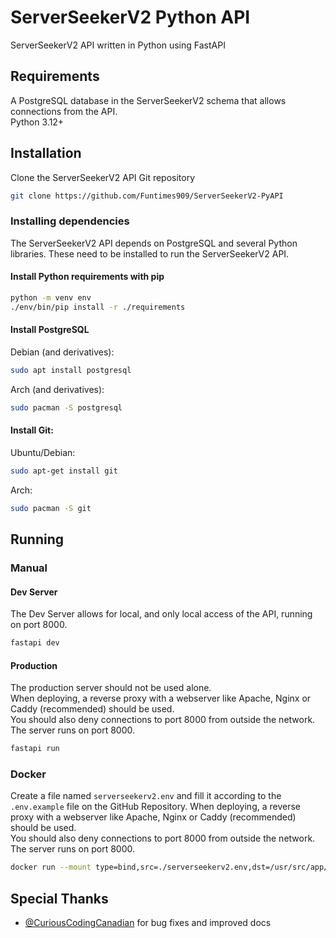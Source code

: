 # ServerSeekerV2 Python API
ServerSeekerV2 API written in Python using FastAPI

## Requirements

A PostgreSQL database in the ServerSeekerV2 schema that allows connections from the API.  
Python 3.12+

## Installation

Clone the ServerSeekerV2 API Git repository
```bash
git clone https://github.com/Funtimes909/ServerSeekerV2-PyAPI
```
### Installing dependencies
The ServerSeekerV2 API depends on PostgreSQL and several Python libraries. These need to be installed to run the ServerSeekerV2 API.
  
#### Install Python requirements with pip
```bash
python -m venv env
./env/bin/pip install -r ./requirements
```

#### Install PostgreSQL
Debian (and derivatives):

```bash
sudo apt install postgresql
```

Arch (and derivatives):

```bash
sudo pacman -S postgresql
```

#### Install Git:

Ubuntu/Debian:

```bash
sudo apt-get install git
```

Arch:

```bash
sudo pacman -S git
```

## Running

### Manual

#### Dev Server
The Dev Server allows for local, and only local access of the API, running on port 8000.

```bash
fastapi dev
```

#### Production

The production server should not be used alone.  
When deploying, a reverse proxy with a webserver like Apache, Nginx or Caddy (recommended) should be used.  
You should also deny connections to port 8000 from outside the network.  
The server runs on port 8000.  

```bash
fastapi run
```

### Docker

Create a file named `serverseekerv2.env` and fill it according to the `.env.example` file on the GitHub Repository.
When deploying, a reverse proxy with a webserver like Apache, Nginx or Caddy (recommended) should be used.  
You should also deny connections to port 8000 from outside the network.  
The server runs on port 8000.  

```bash
docker run --mount type=bind,src=./serverseekerv2.env,dst=/usr/src/app/.env -p 8000:8000 nucceteere/serverseekerv2-pyapi
```

## Special Thanks
- [@CuriousCodingCanadian](https://github.com/CuriousCodingCanadian) for bug fixes and improved docs
